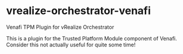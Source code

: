 # vrealize-orchestrator-venafi
Venafi TPM Plugin for vRealize Orchestrator

This is a plugin for the Trusted Platform Module component of Venafi.
Consider this not actually useful for quite some time!
